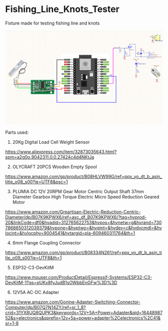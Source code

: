 # Fishing_Line_Knots_Tester
 Fixture made for testing fishing line and knots
 
<img src="doc/FishingLineTester_Schematic.png">

Parts used:
1. 20Kg Digital Load Cell Weight Sensor

https://www.aliexpress.com/item/32873035643.html?spm=a2g0o.9042311.0.0.27424c4d4NKtJa

2. OLYCRAFT 20PCS Wooden Empty Spool

https://www.amazon.com/gp/product/B08HLVW99G/ref=ppx_yo_dt_b_asin_title_o08_s00?ie=UTF8&psc=1

3. PLUMIA DC 12V 20RPM Gear Motor Centric Output Shaft 37mm Diameter Gearbox High Torque Electric Micro Speed Reduction Geared Motor

https://www.amazon.com/Greartisan-Electric-Reduction-Centric-Diameter/dp/B07K9KPWX6/ref=asc_df_B07K9KPWX6/?tag=hyprod-20&linkCode=df0&hvadid=312765622753&hvpos=&hvnetw=g&hvrand=7307868650312039379&hvpone=&hvptwo=&hvqmt=&hvdev=c&hvdvcmdl=&hvlocint=&hvlocphy=9004541&hvtargid=pla-609460311764&th=1

4. 6mm Flange Coupling Connector

https://www.amazon.com/gp/product/B08334N261/ref=ppx_yo_dt_b_asin_title_o09_s00?ie=UTF8&th=1

5. ESP32-C3-DevKitM 

https://www.mouser.com/ProductDetail/Espressif-Systems/ESP32-C3-DevKitM-1?qs=pUKx8fyJudB1sOWbbEnGFw%3D%3D

6. 12V5A AC-DC Adapter

https://www.amazon.com/Gonine-Adapter-Switching-Connector-Computer/dp/B07Q7N14ZY/ref=sr_1_8?crid=31YX8UQ8QUPK3&keywords=12V+5A+Power+Adapter&qid=1644898752&s=electronics&sprefix=12v+5a+power+adapter%2Celectronics%2C41&sr=1-8
